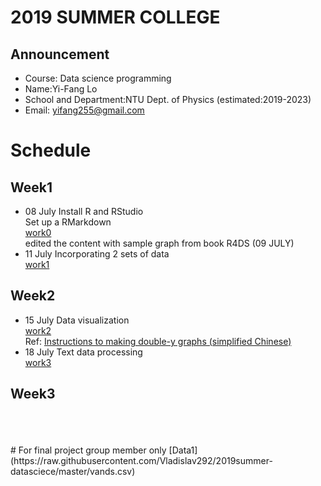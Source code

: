 # 2019 SUMMER COLLEGE <br/>
## Announcement
* Course: Data science programming <br/>
* Name:Yi-Fang Lo <br/>
* School and Department:NTU Dept. of Physics (estimated:2019-2023)<br/>
* Email: yifang255@gmail.com <br/>
# Schedule <br/>
## Week1 <br/>
* 08 July Install R and RStudio <br/>
Set up a RMarkdown <br/>
[work0](https://vladislav292.github.io/2019summer-datasciece/work1/1.html) <br/>
edited the content with sample graph from book R4DS (09 JULY) <br/>
* 11 July Incorporating 2 sets of data <br/>
[work1](https://vladislav292.github.io/2019summer-datasciece/work2/work2.html)
## Week2 <br/>
* 15 July Data visualization <br/>
[work2](https://vladislav292.github.io/2019summer-datasciece/work3/work3.html)<br/>
Ref: [Instructions to making double-y graphs (simplified Chinese)](https://blog.csdn.net/kMD8d5R/article/details/81713813)
* 18 July Text data processing <br/>
[work3](https://vladislav292.github.io/2019summer-datasciece/work4/work4.html)<br/>
## Week3<br/>
<br/>
<br/>
<br/>
#  For final project group member only
[Data1] (https://raw.githubusercontent.com/Vladislav292/2019summer-datasciece/master/vands.csv)
